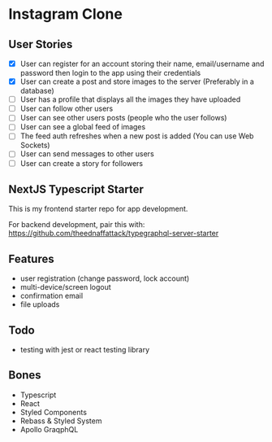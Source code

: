 # Instagram Clone

## User Stories

- [x] User can register for an account storing their name, email/username and password then login to the app using their credentials
- [x] User can create a post and store images to the server (Preferably in a database)
- [ ] User has a profile that displays all the images they have uploaded
- [ ] User can follow other users
- [ ] User can see other users posts (people who the user follows)
- [ ] User can see a global feed of images
- [ ] The feed auth refreshes when a new post is added (You can use Web Sockets)
- [ ] User can send messages to other users
- [ ] User can create a story for followers

## NextJS Typescript Starter

This is my frontend starter repo for app development.

For backend development, pair this with:
https://github.com/theednaffattack/typegraphql-server-starter

## Features

- user registration (change password, lock account)
- multi-device/screen logout
- confirmation email
- file uploads

## Todo

- testing with jest or react testing library

## Bones

- Typescript
- React
- Styled Components
- Rebass & Styled System
- Apollo GraqphQL
